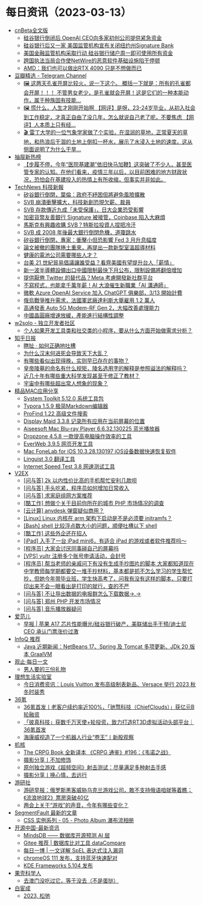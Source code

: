 ﻿# 每日资讯（2023-03-13）

- [cnBeta全文版](https://m.cnbeta.com.tw/)
  - [硅谷银行倒闭后 OpenAI CEO向多家初创公司提供紧急资金](https://m.cnbeta.com.tw/view/1349085.htm)
  - [硅谷银行后又一家 美国监管机构宣布关闭纽约州Signature Bank](https://m.cnbeta.com.tw/view/1349081.htm)
  - [美国金融监管机构采取行动 硅谷银行储户周一即可使用所有资金](https://m.cnbeta.com.tw/view/1349075.htm)
  - [跨国执法当局合作使NetWire的恶意软件基础设施陷于停顿](https://m.cnbeta.com.tw/view/1349065.htm)
  - [AMD：我们也可以做出RTX 4090 只是不想做而已](https://m.cnbeta.com.tw/view/1349061.htm)
- [豆瓣精选 - Telegram Channel](https://t.me/s/douban_read)
  - [🖼 这两天孔雀开屏比较火，说一下这个。 概括一下就是：所有的孔雀都会开屏！！！ 不管男女老少，是孔雀就会开屏！这是它们的一种本能动作，属于种族固有技能...](https://t.me/douban_read/135851)
  - [🖼 慌什么，人生才刚刚开始啊 【网评】是呀，23-24岁毕业，从初入社会到工作稳定，才真正自由了没几年，怎么就说自己老了呢，不要焦虑 【网评】人本质上只有经...](https://t.me/douban_read/135841)
  - [🎬 雷丁大学的一位气象学家做了个实验，在湿润的草地，正常夏天的草地，和热浪后干涸的土地上倒扣一杯水，展示了水浸入土地的速度。这从侧面说明了为什么干旱...](https://t.me/douban_read/135839)
- [抽屉新热榜](http://www.chouti.com)
  - [【步履不停，今年“医院基建潮”依旧快马加鞭】这突破了不少人，甚至医管专家的认知。在他们看来，疫情三年以后，以目前困难的地方财政状况，恐怕会在基建投入的热情上有所收缩，但事实并非如此。](https://dig.chouti.com/link/38044314)
- [TechNews 科技新報](https://technews.tw)
  - [矽谷銀行倒閉，葉倫：政府不紓困但將避免風險擴散](https://finance.technews.tw/2023/03/13/janet-yellen-svb/)
  - [SVB 崩潰衝擊擴大，科技新創恐現欠薪、裁員](https://finance.technews.tw/2023/03/13/svb-collapse-impact-expands-technology-startups-fear-wage-arrears-and-layoffs/)
  - [SVB 存款傳近九成「未受保護」，日大企業恐受影響](https://finance.technews.tw/2023/03/13/nearly-90-percent-of-svb-deposits-are-unprotected/)
  - [加密貨幣友善銀行 Signature 被接管，Coinbase 陷入大麻煩](https://finance.technews.tw/2023/03/13/signature-bank-coinbase-crypto/)
  - [馬斯克有興趣收購 SVB？特斯拉投資人捏把冷汗](https://finance.technews.tw/2023/03/13/is-musk-interested-in-buying-svb/)
  - [SVB 成 2008 年後最大銀行倒閉危機，道瓊跳水](https://finance.technews.tw/2023/03/13/us-stocks-0310/)
  - [矽谷銀行倒閉，專家：衝擊小但恐影響 Fed 3 月升息幅度](https://finance.technews.tw/2023/03/13/svb-influences-feds-rate-hike-in-march/)
  - [論文被撤的團隊捲土重來，再提出一款新型室溫超導材料](https://technews.tw/2023/03/13/superconductor-room-temperature-lutetium/)
  - [健康的電池公司需要哪些人才？](https://technews.tw/2023/03/13/battery-company-talents/)
  - [台美 21 世紀貿易倡議讓誰受益？看齊美國有望提升台人「薪情」](https://finance.technews.tw/2023/03/13/the-impact-of-the-taiwan-us-21st-century-trade-initiative-on-taiwan/)
  - [新一波半導體設備出口中國限制最快下月公布，限制設備將翻倍增加](https://technews.tw/2023/03/13/a-new-wave-of-semiconductor-equipment-export-restrictions-to-china-will-be-announced-as-soon-as-next-month/)
  - [提供厭倦 Twitter 的替代品？Meta 考慮開發新社群平台](https://technews.tw/2023/03/13/twitter-meta-p92-instagram-social-app/)
  - [不寫程式，也能拿千萬年薪！AI 大浪催生新職業「AI 溝通師」](https://technews.tw/2023/03/13/ais-rise-generates-new-job-title-prompt-engineer/)
  - [微軟 Azure OpenAI Service 加入 ChatGPT 俱樂部，3/13 開始計費](https://technews.tw/2023/03/13/chatgpt-is-now-available-in-microsofts-azure-openai-service/)
  - [俄烏戰爭推升需求，法國軍武廠達利斯大舉雇用 1.2 萬人](https://technews.tw/2023/03/13/frances-thales-plans-to-hire-12000-as-defense-orders-surge/)
  - [高通發表 Auto 5G Modem-RF Gen 2，大幅改善處理能力](https://technews.tw/2023/03/13/qualcomm-auto-5g-modem-rf-gen-2/)
  - [中國晶圓廠增速放緩，產能進行結構性調整](https://technews.tw/2023/03/13/cn-structural-adjustment/)
- [w2solo - 独立开发者社区](https://w2solo.com/)
  - [个人如果开发工具类和社交类的小程序，要从什么方面开始做需求分析？](https://w2solo.com/topics/3786)
- [知乎日报](https://www.zhihu.com/)
  - [瞎扯 · 如何正确地吐槽](https://daily.zhihu.com/story/9759192)
  - [为什么汉末何进死会导致天下大乱？](https://daily.zhihu.com/story/9759167)
  - [有哪些看似出现得晚，实则早已存在的事物？](https://daily.zhihu.com/story/9759172)
  - [皇帝陵墓的命名有什么规矩，陵名选用字的解释是参照谥法的解释吗？](https://daily.zhihu.com/story/9759182)
  - [近几十年有哪些重大科学发现甚至于修正了教材？](https://daily.zhihu.com/story/9759185)
  - [宇宙中有哪些超出常人想象的现象？](https://daily.zhihu.com/story/9759187)
- [精品MAC应用分享](https://xclient.info/)
  - [System Toolkit 5.12.0 系统工具包](https://xclient.info/s/system-toolkit.html)
  - [Typora 1.5.9 极简Markdown编辑器](https://xclient.info/s/typora.html)
  - [ProFind 1.22 高级文件搜索](https://xclient.info/s/profind.html)
  - [Display Maid 3.3.8 记录所有应用在当前屏幕的位置](https://xclient.info/s/display-maid.html)
  - [Aiseesoft Mac Blu-ray Player 6.6.32.130225 蓝光播放器](https://xclient.info/s/aiseesoft-mac-blu-ray-player.html)
  - [Dropzone 4.5.8 一款提高电脑操作效率的工具](https://xclient.info/s/dropzone.html)
  - [EverWeb 3.9.5 网页开发工具](https://xclient.info/s/everweb.html)
  - [Mac FoneLab for iOS 10.3.28.130197 iOS设备数据快速恢复软件](https://xclient.info/s/mac-fonelab-for-ios.html)
  - [Linguist 3.0 翻译工具](https://xclient.info/s/linguist.html)
  - [Internet Speed Test 3.8 网速测试工具](https://xclient.info/s/internet-speed-test.html)
- [V2EX](https://www.v2ex.com/)
  - [[问与答] 2k 以内性价比高的手机帮忙安利几款呗](https://www.v2ex.com/t/923482#reply0)
  - [[问与答] 手头吃紧，程序员如何增加日常收入](https://www.v2ex.com/t/923481#reply4)
  - [[问与答] 求家庭组网方案推荐](https://www.v2ex.com/t/923480#reply0)
  - [[酷工作] 想做个关于目前你所在的城市 PHP 市场情况的调查](https://www.v2ex.com/t/923477#reply1)
  - [[云计算] anydesk 弹窗疑似商用？](https://www.v2ex.com/t/923476#reply1)
  - [[Linux] Linux 内核在 arm 架构下启动是不是必须要 initramfs？](https://www.v2ex.com/t/923475#reply2)
  - [[Bash] shell 比较浮点数大小的问题，顺便吐槽以下 shell](https://www.v2ex.com/t/923474#reply0)
  - [[酷工作] 这些外企还在招人](https://www.v2ex.com/t/923472#reply1)
  - [[iPad] 入手了一台 iPad mini6，有适合 iPad 的游戏或者软件推荐吗～](https://www.v2ex.com/t/923470#reply12)
  - [[程序员] 大家会讨厌同事碰自己的屏幕吗](https://www.v2ex.com/t/923469#reply8)
  - [[VPS] vultr 注册多个账号申请活动，会封号](https://www.v2ex.com/t/923468#reply8)
  - [[程序员] 帮当老师的亲戚问下有没有生成手抄图片的脚本
大家都知道现在中学教师每学期都要交一堆手抄材料，基本都是抓不怎么学习的学生帮忙抄，但她今年带毕业班，学生快高考了，问我有没有这样的脚本，只要打印出来不会一眼看出是打印的就行，查的不严](https://www.v2ex.com/t/923467#reply12)
  - [[问与答] 不让导出数据的电报群怎么下载数据→.→](https://www.v2ex.com/t/923466#reply11)
  - [[问与答] 郑州 PHP 开发市场情况](https://www.v2ex.com/t/923465#reply1)
  - [[问与答] 音乐播放器疑问](https://www.v2ex.com/t/923464#reply2)
- [爱范儿](https://www.ifanr.com?utm_source=rss&utm_medium=rss&utm_campaign=)
  - [早报 | 苹果 A17 芯片性能曝光/硅谷银行破产，美联储出手干预/迪士尼 CEO 承认门票涨价过激](https://www.ifanr.com/1538866?utm_source=rss&utm_medium=rss&utm_campaign=)
- [InfoQ 推荐](https://www.infoq.cn)
  - [Java 近期新闻：NetBeans 17、Spring 及 Tomcat 多项更新、JDk 20 版本 GraalVM](https://www.infoq.cn/article/UbJ7lV4OWYjY7UN4JGBD)
- [观止·每日一文](https://meiriyiwen.com)
  - [男人要的三份礼物](https://meiriyiwen.com?20230313)
- [理想生活实验室](http://www.toodaylab.com)
  - [今日消费资讯：Louis Vuitton 发布高级制表新品、Versace 举行 2023 秋冬时装秀](http://www.toodaylab.com/81712)
- [36氪](http://36kr.com)
  - [36氪首发丨老客户续约率近100%，「驰骛科技（ChiefClouds）」获亿元B轮融资](https://36kr.com/p/2168326870102535?f=rss)
  - [「彼真科技」获数千万天使+轮投资，致力打造RT3D虚拟活动头部平台｜36氪首发](https://36kr.com/p/2163835279520260?f=rss)
  - [海康威视造了一个机器人行业“卷王”丨新股观察](https://36kr.com/p/2168577126658309?f=rss)
- [机核](https://www.gcores.com)
  - [The CRPG Book 全新译本 《CRPG 通鉴》#196：《韦诺之战》](https://www.gcores.com/articles/163276)
  - [摄影分享丨不加修饰](https://www.gcores.com/articles/163269)
  - [原创独立游戏《超频空间》射击测试：尽量满足多种射击手感](https://www.gcores.com/videos/163298)
  - [摄影分享丨换心情，去远行](https://www.gcores.com/articles/163292)
- [游研社](https://www.yystv.cn)
  - [游研早报：俄罗斯黑客威胁乌克兰游戏公司，敢不支持俄语咱就等着瞧；《流浪地球2》票房突破40亿](https://www.yystv.cn/p/10570)
  - [两会上关于“游戏”的声音，今年有哪些变化？](https://www.yystv.cn/p/10571)
- [SegmentFault 最新的文章](https://segmentfault.com/blogs)
  - [CSS 实例系列 - 05 - Photo Album 瀑布流相册](https://segmentfault.com/a/1190000043529010)
- [开源中国-最新资讯](https://www.oschina.net/news/project)
  - [MindsDB —— 数据库开源预测 AI 层](https://www.oschina.net/p/mindsdb)
  - [Gitee 推荐 | 数据库比对工具 dataCompare](https://gitee.com/dromara/data-compare)
  - [每日一博 | 一文详解 SpEL 表达式注入漏洞](https://my.oschina.net/u/4526289/blog/8078684)
  - [chromeOS 111 发布，支持蓝牙快速配对](https://www.oschina.net/news/232315/chrome-os-111-released)
  - [KDE Frameworks 5.104 发布](https://www.oschina.net/news/232314/kde-frameworks-5-104-0-released)
- [果壳科学人](https://www.guokr.com)
  - [去澳门没吃过它，等于没去（不是蛋挞）](https://www.guokr.com/article/463577/)
- [白宦成](https://www.ixiqin.com)
  - [2023, 松弛](https://www.ixiqin.com/2023/03/13/2023-flabby/)
